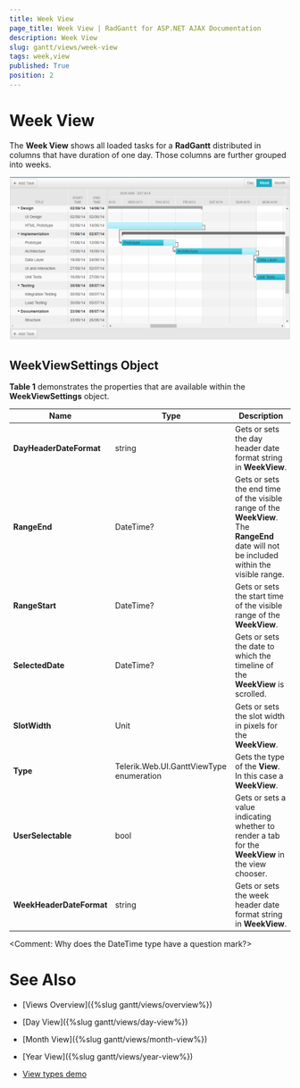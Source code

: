 ```yaml
---
title: Week View
page_title: Week View | RadGantt for ASP.NET AJAX Documentation
description: Week View
slug: gantt/views/week-view
tags: week,view
published: True
position: 2
---
```


# Week View



The **Week View** shows all loaded tasks for a **RadGantt** distributed in columns that have duration of one day. Those columns are further grouped into weeks. 

![RadGantt in Week View](images/gantt-views-weekview.png)

## WeekViewSettings Object

**Table 1** demonstrates the properties that are available within the **WeekViewSettings** object.

| Name | Type | Description |
| ------ | ------ | ------ |
| **DayHeaderDateFormat** |string|Gets or sets the day header date format string in **WeekView**.|
| **RangeEnd** |DateTime?|Gets or sets the end time of the visible range of the **WeekView**. The **RangeEnd** date will not be included within the visible range.|
| **RangeStart** |DateTime?|Gets or sets the start time of the visible range of the **WeekView**.|
| **SelectedDate** |DateTime?|Gets or sets the date to which the timeline of the **WeekView** is scrolled.|
| **SlotWidth** |Unit|Gets or sets the slot width in pixels for the **WeekView**.|
| **Type** |Telerik.Web.UI.GanttViewType enumeration|Gets the type of the **View**. In this case a **WeekView**.|
| **UserSelectable** |bool|Gets or sets a value indicating whether to render a tab for the **WeekView** in the view chooser.|
| **WeekHeaderDateFormat** |string|Gets or sets the week header date format string in **WeekView**.|

<Comment: Why does the DateTime type have a question mark?>

# See Also

 * [Views Overview]({%slug gantt/views/overview%})
 
 * [Day View]({%slug gantt/views/day-view%})

 * [Month View]({%slug gantt/views/month-view%})

 * [Year View]({%slug gantt/views/year-view%})
 
 * [View types demo](http://demos.telerik.com/aspnet-ajax/gantt/examples/functionality/view-types/defaultcs.aspx)


